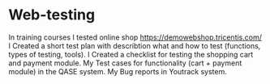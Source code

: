 # Web-testing
In training courses I tested online shop https://demowebshop.tricentis.com/
I Created a short test plan with describtion what and how to test (functions, types of testing, tools).
I Created a checklist for testing the shopping cart and payment module.
My Test cases for functionality (cart + payment module) in the QASE system.
My Bug reports in Youtrack system.
